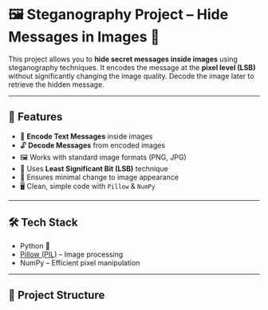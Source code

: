 # 🖼️ Steganography Project – Hide Messages in Images 🔐

This project allows you to **hide secret messages inside images** using steganography techniques. It encodes the message at the **pixel level (LSB)** without significantly changing the image quality. Decode the image later to retrieve the hidden message.

---

## 🚀 Features

- 🔏 **Encode Text Messages** inside images
- 🔓 **Decode Messages** from encoded images
- 🖼️ Works with standard image formats (PNG, JPG)
- 🧠 Uses **Least Significant Bit (LSB)** technique
- 🧪 Ensures minimal change to image appearance
- 🖥️ Clean, simple code with `Pillow` & `NumPy`

---

## 🛠️ Tech Stack

- Python 🐍
- [Pillow (PIL)](https://pillow.readthedocs.io/) – Image processing
- NumPy – Efficient pixel manipulation

---

## 📁 Project Structure

